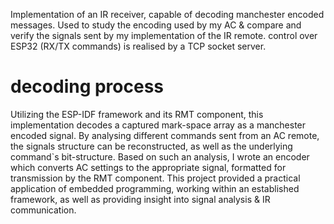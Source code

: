 <!DOCTYPE html>
<html lang="en">
<body>
  <p>
    Implementation of an IR receiver, capable of decoding manchester encoded
    messages. Used to study the encoding used by my AC & compare and verify the
    signals sent by my implementation of the IR remote.
    control over ESP32 (RX/TX commands) is realised by a TCP socket server.
  </p>
  <h1>decoding process</h1>
  <p> 
    Utilizing the ESP-IDF framework and its RMT component, this implementation decodes a captured mark-space array as a manchester encoded signal.
    By analysing different commands sent from an AC remote, the signals structure can be reconstructed, as well as the underlying command`s bit-structure.
    Based on such an analysis, I wrote an encoder which converts AC settings to the appropriate signal, formatted for transmission by the RMT component.
    This project provided a practical application of embedded programming, working within an established framework, as well as providing insight into signal analysis & IR communication.</p>
</body>
</html>
